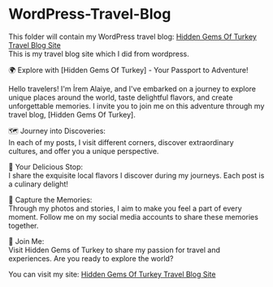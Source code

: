 # WordPress-Travel-Blog
This folder will contain my WordPress travel blog: [Hidden Gems Of Turkey Travel Blog Site](https://piwd349-6-e.nobelexplorers.website/homepage-of-travel-blog/)<br>
This is my travel blog site which I did from wordpress.<br>

🌍 Explore with [Hidden Gems Of Turkey] - Your Passport to Adventure!<br>

Hello travelers! I'm İrem Alaiye, and I've embarked on a journey to explore unique places around the world, taste delightful flavors, and create unforgettable memories. I invite you to join me on this adventure through my travel blog, [Hidden Gems Of Turkey].<br>

🗺️ Journey into Discoveries:<br>
In each of my posts, I visit different corners, discover extraordinary cultures, and offer you a unique perspective.<br>

🍜 Your Delicious Stop:<br>
I share the exquisite local flavors I discover during my journeys. Each post is a culinary delight!<br>

📸 Capture the Memories:<br>
Through my photos and stories, I aim to make you feel a part of every moment. Follow me on my social media accounts to share these memories together.<br>

🚀 Join Me:<br>
Visit Hidden Gems of Turkey to share my passion for travel and experiences. Are you ready to explore the world?<br>

You can visit my site: [Hidden Gems Of Turkey Travel Blog Site](https://piwd349-6-e.nobelexplorers.website/homepage-of-travel-blog/)<br>

